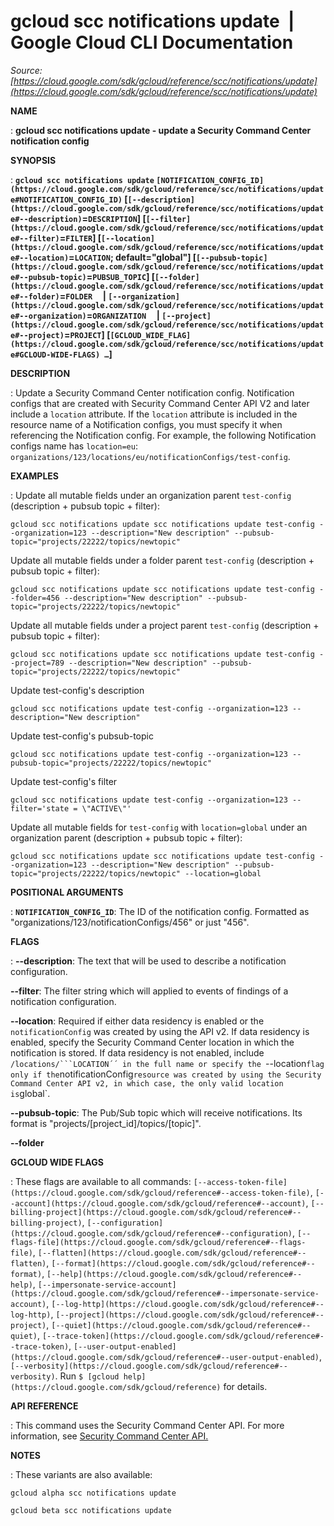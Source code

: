 # gcloud scc notifications update  |  Google Cloud CLI Documentation

*Source: [https://cloud.google.com/sdk/gcloud/reference/scc/notifications/update](https://cloud.google.com/sdk/gcloud/reference/scc/notifications/update)*

**NAME**

: **gcloud scc notifications update - update a Security Command Center notification config**

**SYNOPSIS**

: **`gcloud scc notifications update` `[NOTIFICATION_CONFIG_ID](https://cloud.google.com/sdk/gcloud/reference/scc/notifications/update#NOTIFICATION_CONFIG_ID)` [`[--description](https://cloud.google.com/sdk/gcloud/reference/scc/notifications/update#--description)`=`DESCRIPTION`] [`[--filter](https://cloud.google.com/sdk/gcloud/reference/scc/notifications/update#--filter)`=`FILTER`] [`[--location](https://cloud.google.com/sdk/gcloud/reference/scc/notifications/update#--location)`=`LOCATION`; default="global"] [`[--pubsub-topic](https://cloud.google.com/sdk/gcloud/reference/scc/notifications/update#--pubsub-topic)`=`PUBSUB_TOPIC`] [`[--folder](https://cloud.google.com/sdk/gcloud/reference/scc/notifications/update#--folder)`=`FOLDER`     | `[--organization](https://cloud.google.com/sdk/gcloud/reference/scc/notifications/update#--organization)`=`ORGANIZATION`     | `[--project](https://cloud.google.com/sdk/gcloud/reference/scc/notifications/update#--project)`=`PROJECT`] [`[GCLOUD_WIDE_FLAG](https://cloud.google.com/sdk/gcloud/reference/scc/notifications/update#GCLOUD-WIDE-FLAGS) …`]**

**DESCRIPTION**

: Update a Security Command Center notification config.
Notification configs that are created with Security Command Center API V2 and
later include a `location` attribute. If the `location`
attribute is included in the resource name of a Notification configs, you must
specify it when referencing the Notification config. For example, the following
Notification configs name has `location=eu`:
`organizations/123/locations/eu/notificationConfigs/test-config`.

**EXAMPLES**

: Update all mutable fields under an organization parent `test-config`
(description + pubsub topic + filter):

```
gcloud scc notifications update scc notifications update test-config --organization=123 --description="New description" --pubsub-topic="projects/22222/topics/newtopic"
```

Update all mutable fields under a folder parent `test-config`
(description + pubsub topic + filter):

```
gcloud scc notifications update scc notifications update test-config --folder=456 --description="New description" --pubsub-topic="projects/22222/topics/newtopic"
```

Update all mutable fields under a project parent `test-config`
(description + pubsub topic + filter):

```
gcloud scc notifications update scc notifications update test-config --project=789 --description="New description" --pubsub-topic="projects/22222/topics/newtopic"
```

Update test-config's description

```
gcloud scc notifications update test-config --organization=123 --description="New description"
```

Update test-config's pubsub-topic

```
gcloud scc notifications update test-config --organization=123 --pubsub-topic="projects/22222/topics/newtopic"
```

Update test-config's filter

```
gcloud scc notifications update test-config --organization=123 --filter='state = \"ACTIVE\"'
```

Update all mutable fields for `test-config` with
`location=global` under an organization parent (description + pubsub
topic + filter):

```
gcloud scc notifications update scc notifications update test-config --organization=123 --description="New description" --pubsub-topic="projects/22222/topics/newtopic" --location=global
```

**POSITIONAL ARGUMENTS**

: **`NOTIFICATION_CONFIG_ID`**:
The ID of the notification config. Formatted as
"organizations/123/notificationConfigs/456" or just "456".

**FLAGS**

: **--description**:
The text that will be used to describe a notification configuration.

**--filter**:
The filter string which will applied to events of findings of a notification
configuration.

**--location**:
Required if either data residency is enabled or the
`notificationConfig` was created by using the API v2.
If data residency is enabled, specify the Security Command Center location in
which the notification is stored.
If data residency is not enabled, include
`/locations/```LOCATION´´ in the full name or specify the
`--location` flag only if the `notificationConfig`
resource was created by using the Security Command Center API v2, in which case,
the only valid location is `global`.

**--pubsub-topic**:
The Pub/Sub topic which will receive notifications. Its format is
"projects/[project_id]/topics/[topic]".

**--folder**

**GCLOUD WIDE FLAGS**

: These flags are available to all commands: `[--access-token-file](https://cloud.google.com/sdk/gcloud/reference#--access-token-file)`,
`[--account](https://cloud.google.com/sdk/gcloud/reference#--account)`, `[--billing-project](https://cloud.google.com/sdk/gcloud/reference#--billing-project)`,
`[--configuration](https://cloud.google.com/sdk/gcloud/reference#--configuration)`,
`[--flags-file](https://cloud.google.com/sdk/gcloud/reference#--flags-file)`,
`[--flatten](https://cloud.google.com/sdk/gcloud/reference#--flatten)`, `[--format](https://cloud.google.com/sdk/gcloud/reference#--format)`, `[--help](https://cloud.google.com/sdk/gcloud/reference#--help)`, `[--impersonate-service-account](https://cloud.google.com/sdk/gcloud/reference#--impersonate-service-account)`,
`[--log-http](https://cloud.google.com/sdk/gcloud/reference#--log-http)`,
`[--project](https://cloud.google.com/sdk/gcloud/reference#--project)`, `[--quiet](https://cloud.google.com/sdk/gcloud/reference#--quiet)`, `[--trace-token](https://cloud.google.com/sdk/gcloud/reference#--trace-token)`, `[--user-output-enabled](https://cloud.google.com/sdk/gcloud/reference#--user-output-enabled)`,
`[--verbosity](https://cloud.google.com/sdk/gcloud/reference#--verbosity)`.
Run `$ [gcloud help](https://cloud.google.com/sdk/gcloud/reference)` for details.

**API REFERENCE**

: This command uses the Security Command Center API. For more information, see [Security
Command Center API.](https://cloud.google.com/security-command-center/docs/reference/rest)

**NOTES**

: These variants are also available:

```
gcloud alpha scc notifications update
```

```
gcloud beta scc notifications update
```